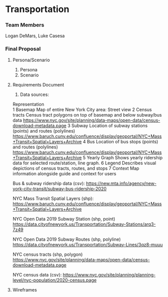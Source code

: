 # Transportation

### Team Members
Logan DeMars, Luke Casesa

### Final Proposal
1. Persona/Scenario
    1. Persona
    2. Scenario
2. Requirements Document
    1. Data sources:
    
    Representation		
1	Basemap	Map of entire New York City area: Street view
2	Census tracts	Census tract polygons on top of basemap and below subway/bus data https://www.nyc.gov/site/planning/data-maps/open-data/census-download-metadata.page
3	Subway	Location of subway stations (points) and routes (polylines) https://www.baruch.cuny.edu/confluence/display/geoportal/NYC+Mass+Transit+Spatial+Layers+Archive
4	Bus	Location of bus stops (points) and routes (polylines) https://www.baruch.cuny.edu/confluence/display/geoportal/NYC+Mass+Transit+Spatial+Layers+Archive
5	Yearly Graph	Shows yearly ridership data for selected route/station, line graph.
6	Legend	Describes visual depictions of census tracts, routes, and stops
7	Context	Map information alongside guide and context for users


    Bus & subway ridership data (csv): https://new.mta.info/agency/new-york-city-transit/subway-bus-ridership-2020 

    NYC Mass Transit Spatial Layers (shp): https://www.baruch.cuny.edu/confluence/display/geoportal/NYC+Mass+Transit+Spatial+Layers+Archive  

    NYC Open Data 2019 Subway Station (shp, point) https://data.cityofnewyork.us/Transportation/Subway-Stations/arq3-7z49 

    NYC Open Data 2019 Subway Routes (shp, polyline) https://data.cityofnewyork.us/Transportation/Subway-Lines/3qz8-muuu

    NYC census tracts (shp, polygon) https://www.nyc.gov/site/planning/data-maps/open-data/census-download-metadata.page

    NYC census data (csv): https://www.nyc.gov/site/planning/planning-level/nyc-population/2020-census.page

3. Wireframes






